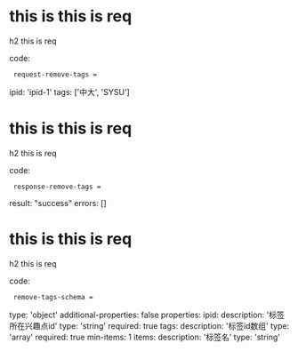# this is this is req

h2 this is req

code:

     request-remove-tags =
  ipid: 'ipid-1'
  tags: ['中大', 'SYSU']


# this is this is req

h2 this is req

code:

     response-remove-tags =
  result: "success"
  errors: []


# this is this is req

h2 this is req

code:

     remove-tags-schema =
  type: 'object'
  additional-properties: false
  properties:
    ipid:
      description: '标签所在兴趣点id'
      type: 'string'
      required: true
    tags:
      description: '标签id数组'
      type: 'array'
      required: true
      min-items: 1
      items:
        description: '标签名'
        type: 'string'


